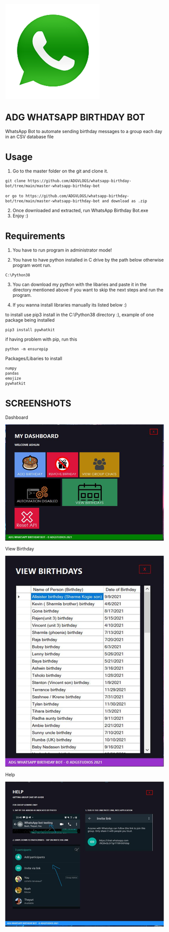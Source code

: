 <img src="https://github.com/ADGVLOGS/whatsapp-birthday-bot/blob/main/screenshots/580b57fcd9996e24bc43c543.png" width="300" height="300">
 
# ADG WHATSAPP BIRTHDAY BOT
WhatsApp Bot to automate sending birthday messages to a group each day in an CSV database file

# Usage 
1. Go to the master folder on the git and clone it.
```
git clone https://github.com/ADGVLOGS/whatsapp-birthday-bot/tree/main/master-whatsapp-birthday-bot

or go to https://github.com/ADGVLOGS/whatsapp-birthday-bot/tree/main/master-whatsapp-birthday-bot and download as .zip
```

2. Once downloaded and extracted, run WhatsApp Birthday Bot.exe
3. Enjoy :)

# Requirements

1. You have to run program in administrator mode!

2. You have to have python installed in C drive by the path below otherwise program wont run.  
```
C:\Python38
```

3. You can download my python with the libaries and paste it in the directory mentioned above if you want to skip the next steps and run the program.

4. If you wanna install libraries manually its listed below :)

to install use pip3 install in the C:\Python38 directory :),
example of one package being installed
```
pip3 install pywhatkit
```

if having problem with pip,
run this
```
python -m ensurepip
```

Packages/Libaries to install
```
numpy
pandas
emojize
pywhatkit
```

# SCREENSHOTS


Dashboard

![alt text](https://github.com/ADGVLOGS/whatsapp-birthday-bot/blob/main/screenshots/dashboard.JPG?raw=true)

View Birthday

![alt text](https://github.com/ADGVLOGS/whatsapp-birthday-bot/blob/main/screenshots/bday.JPG?raw=true)

Help

![alt text](https://github.com/ADGVLOGS/whatsapp-birthday-bot/blob/main/screenshots/help.JPG?raw=true)
